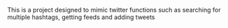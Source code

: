 This is a project designed to mimic twitter functions such as searching for multiple hashtags, getting feeds and adding tweets